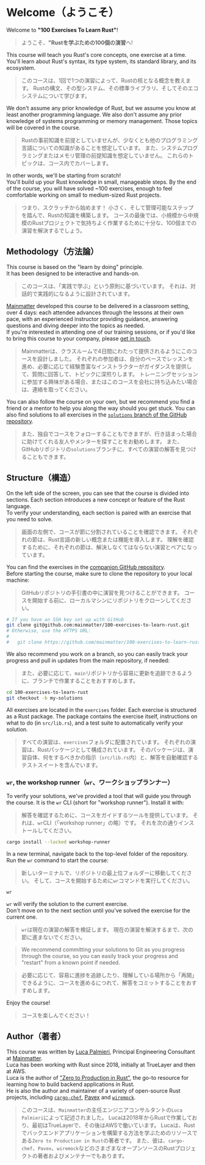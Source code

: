# Welcome（ようこそ）

Welcome to **"100 Exercises To Learn Rust"**!

> ようこそ、**"Rustを学ぶための100個の演習**へ!

This course will teach you Rust's core concepts, one exercise at a time.\
You'll learn about Rust's syntax, its type system, its standard library, and its ecosystem.

> このコースは、1回で1つの演習によって、Rustの核となる概念を教えます。
> Rustの構文、その型システム、その標準ライブラリ、そしてそのエコシステムについて学びます。

We don't assume any prior knowledge of Rust, but we assume you know at least
another programming language.
We also don't assume any prior knowledge of systems programming or memory management. Those
topics will be covered in the course.

> Rustの事前知識を前提としていませんが、少なくとも他のプログラミング言語についての知識があることを想定しています。
> また、システムプログラミングまたはメモリ管理の前提知識を想定していません。
> これらのトピックは、コース内でカバーします。

In other words, we'll be starting from scratch!\
You'll build up your Rust knowledge in small, manageable steps.
By the end of the course, you will have solved ~100 exercises, enough to
feel comfortable working on small to medium-sized Rust projects.

> つまり、スクラッチから始めます！
> 小さく、そして管理可能なステップを踏んで、Rustの知識を構築します。
> コースの最後では、小規模から中規模のRustプロジェクトで気持ちよく作業するために十分な、100個までの演習を解決するでしょう。

## Methodology（方法論）

This course is based on the "learn by doing" principle.\
It has been designed to be interactive and hands-on.

> このコースは、「実践で学ぶ」という原則に基づいています。
> それは、対話的で実践的になるように設計されています。

[Mainmatter](https://mainmatter.com/rust-consulting/) developed this course
to be delivered in a classroom setting, over 4 days: each attendee advances
through the lessons at their own pace, with an experienced instructor providing
guidance, answering questions and diving deeper into the topics as needed.\
If you're interested in attending one of our training sessions, or if you'd like to
bring this course to your company, please [get in touch](https://mainmatter.com/contact/).

> Mainmatterは、クラスルームで4日間にわたって提供されるようにこのコースを設計しました。
> それぞれの参加者は、自分のペースでレッスンを進め、必要に応じて経験豊富なインストラクターがガイダンスを提供して、質問に回答して、トピックに深煎りします。
> トレーニングセッションに参加する興味がある場合、またはこのコースを会社に持ち込みたい場合は、連絡を取ってください。

You can also follow the course on your own, but we recommend you find a friend or
a mentor to help you along the way should you get stuck. You can
also find solutions to all exercises in the
[`solutions` branch of the GitHub repository](https://github.com/mainmatter/100-exercises-to-learn-rust/tree/solutions).

> また、独自でコースをフォローすることもできますが、行き詰まった場合に助けてくれる友人やメンターを探すことをお勧めします。
> また、GitHubリポジトリの`solutions`ブランチに、すべての演習の解答を見つけることもできます。

## Structure（構造）

On the left side of the screen, you can see that the course is divided into sections.
Each section introduces a new concept or feature of the Rust language.\
To verify your understanding, each section is paired with an exercise that you need to solve.

> 画面の左側で、コースが節に分割されていることを確認できます。
> それぞれの節は、Rust言語の新しい概念または機能を導入します。
> 理解を確認するために、それぞれの節は、解決しなくてはならない演習とペアになっています。

You can find the exercises in the
[companion GitHub repository](https://github.com/mainmatter/100-exercises-to-learn-rust).\
Before starting the course, make sure to clone the repository to your local machine:

> GitHubリポジトリの手引書の中に演習を見つけることができます。
> コースを開始する前に、ローカルマシンにリポジトリをクローンしてください。

```bash
# If you have an SSH key set up with GitHub
git clone git@github.com:mainmatter/100-exercises-to-learn-rust.git
# Otherwise, use the HTTPS URL:
#
#   git clone https://github.com/mainmatter/100-exercises-to-learn-rust.git
```

We also recommend you work on a branch, so you can easily track your progress and pull
in updates from the main repository, if needed:

> また、必要に応じて、`main`リポジトリから容易に更新を追跡できるように、ブランチで作業することをおすすめします。

```bash
cd 100-exercises-to-learn-rust
git checkout -b my-solutions
```

All exercises are located in the `exercises` folder.
Each exercise is structured as a Rust package.
The package contains the exercise itself, instructions on what to do (in `src/lib.rs`), and a test suite to
automatically verify your solution.

> すべての演習は、`exercises`フォルダに配置されています。
> それぞれの演習は、Rustパッケージとして構成されています。
> そのパッケージは、演習自体、何をするべきかの指示（`src/lib.rs`内）と、解答を自動確認するテストスイートを含んでいます。

### `wr`, the workshop runner（`wr`、ワークショップランナー）

To verify your solutions, we've provided a tool that will guide you through the course.
It is the `wr` CLI (short for "workshop runner").
Install it with:

> 解答を確認するために、コースをガイドするツールを提供しています。
> それは、`wr`CLI（「workshop runner」の略）です。
> それを次の通りインストールしてください。

```bash
cargo install --locked workshop-runner
```

In a new terminal, navigate back to the top-level folder of the repository.
Run the `wr` command to start the course:

> 新しいターミナルで、リポジトリの最上位フォルダーに移動してください。
> そして、コースを開始するために`wr`コマンドを実行してください。

```bash
wr
```

`wr` will verify the solution to the current exercise.\
Don't move on to the next section until you've solved the exercise for the current one.

> `wr`は現在の演習の解答を検証します。
> 現在の演習を解決するまで、次の節に進まないでください。

> We recommend committing your solutions to Git as you progress through the course,
> so you can easily track your progress and "restart" from a known point if needed.

> 必要に応じて、容易に進捗を追跡したり、理解している場所から「再開」できるように、コースを進めるにつれて、解答をコミットすることをおすすめします。

Enjoy the course!

> コースを楽しんでください！

## Author（著者）

This course was written by [Luca Palmieri](https://www.lpalmieri.com/), Principal Engineering
Consultant at [Mainmatter](https://mainmatter.com/rust-consulting/).\
Luca has been working with Rust since 2018, initially at TrueLayer and then at AWS.\
Luca is the author of ["Zero to Production in Rust"](https://zero2prod.com),
the go-to resource for learning how to build backend applications in Rust.\
He is also the author and maintainer of a variety of open-source Rust projects, including
[`cargo-chef`](https://github.com/LukeMathWalker/cargo-chef),
[Pavex](https://pavex.dev) and [`wiremock`](https://github.com/LukeMathWalker/wiremock-rs).

> このコースは、`Mainmatter`の主任エンジニアコンサルタントの`Luca Palmieri`によって記述されました。
> Lucaは2018年からRustで作業しており、最初はTrueLayerで、その後はAWSで働いています。
> Lucaは、Rustでバックエンドアプリケーションを構築する方法を学ぶためのリソースである`Zero to Production in Rust`の著者です。
> また、彼は、`cargo-chef`、`Pavex`、`wiremock`などのさまざまなオープンソースのRustプロジェクトの著者およびメンテナーでもあります。
